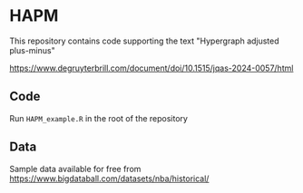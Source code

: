 # HAPM

This repository contains code supporting the text "Hypergraph adjusted plus-minus"

https://www.degruyterbrill.com/document/doi/10.1515/jqas-2024-0057/html

## Code

Run `HAPM_example.R` in the root of the repository

## Data

Sample data available for free from https://www.bigdataball.com/datasets/nba/historical/
